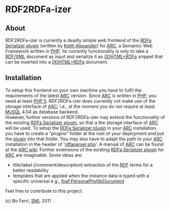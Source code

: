 RDF2RDFa-izer
=============

About
-----

RDF2RDFa-izer is currently a deadly simple web frontend of the [RDFa Serializer plugin](http://n2.talis.com/svn/playground/kwijibo/PHP/arc/plugins/trunk/ARC2_RDFaSerializerPlugin.php) (written by [Keith Alexander](http://keithalexander.co.uk/)) for [ARC](https://github.com/semsol/arc2), a Semantic Web Framework written in [PHP](http://www.php.net/). Its currently functionality is only to take a [RDF/XML](http://www.w3.org/TR/rdf-syntax-grammar/) document as input and serialize it as [(X)HTML+RDFa](http://www.w3.org/TR/rdfa-syntax/) snippet that can be inserted into a [(X)HTML+RDFa](http://www.w3.org/TR/rdfa-syntax/) document.

Installation
------------

To setup this frontend on your own machine you have to fulfil the requirements of the latest [ARC](https://github.com/semsol/arc2) version. Since [ARC](https://github.com/semsol/arc2) is written in [PHP](http://www.php.net/), you need at least [PHP 5](http://www.php.net/releases/).
RDF2RDFa-izer does currently not make use of the storage interface of [ARC](https://github.com/semsol/arc2); i.e., at the moment you do not require at least [MySQL](http://www.mysql.com/) 4.04 as database backend.<br/>
However, further versions of RDF2RDFa-izer may extend the functionality of the existing [RDFa Serializer plugin](http://n2.talis.com/svn/playground/kwijibo/PHP/arc/plugins/trunk/ARC2_RDFaSerializerPlugin.php), so that a the storage interface of [ARC](https://github.com/semsol/arc2) will be
used. To setup the [RDFa Serializer plugin](http://n2.talis.com/svn/playground/kwijibo/PHP/arc/plugins/trunk/ARC2_RDFaSerializerPlugin.php) in your [ARC](https://github.com/semsol/arc2) installation, you have to create a "plugins" folder at the root of your deployment and put the [plugin](http://n2.talis.com/svn/playground/kwijibo/PHP/arc/plugins/trunk/ARC2_RDFaSerializerPlugin.php)
into that folder. You may also have to adapt the path to your [ARC](https://github.com/semsol/arc2) installation in the header of '[rdfaparser.php](https://github.com/zazi/rdf2rdfaizer/blob/master/rdfaparser.php)'. A manual of [ARC](https://github.com/semsol/arc2) can be found at the [ARC wiki](https://github.com/semsol/arc2/wiki).
Further extensions of the existing [RDFa Serializer plugin](http://n2.talis.com/svn/playground/kwijibo/PHP/arc/plugins/trunk/ARC2_RDFaSerializerPlugin.php) for [ARC](https://github.com/semsol/arc2) are imaginable. Some ideas are:

* title/label (/comment/description) extraction of the [RDF](http://www.w3.org/TR/rdf-primer/) terms for a better readability
* templates that are applied when the instance data is typed with a specific universal e.g., [foaf:PersonalProfileDocument](http://xmlns.com/foaf/spec/#term_PersonalProfileDocument)

Feel free to contribute to this project.


(c) Bo Ferri, [SMI](http://smiy.org/), 2011
